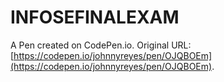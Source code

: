 # INFOSEFINALEXAM

A Pen created on CodePen.io. Original URL: [https://codepen.io/johnnyreyes/pen/OJQBOEm](https://codepen.io/johnnyreyes/pen/OJQBOEm).


